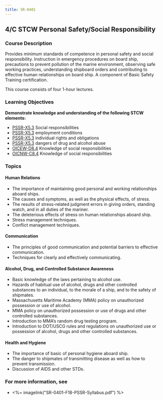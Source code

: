 ```yaml
---
title: SR-0401
---
```


## 4/C STCW Personal Safety/Social Responsibility 

### Course Description

Provides minimum standards of competence in personal safety and social responsibility. Instruction in emergency procedures on board ship, precautions to prevent pollution of the marine environment, observing safe working practices, understanding shipboard orders and contributing to effective human relationships on board ship. A component of Basic Safety Training certification.

This course consists of four 1-hour lectures.


### Learning Objectives

**Demonstrate knowledge and understanding of the following STCW elements:**

* [PSSR-X5.3](614#PSSR-X5\.3) Social responsibilities
* [PSSR-X5.3](614#PSSR-X5\.3) employment conditions
* [PSSR-X5.3](614#PSSR-X5\.3) individual rights and obligations
* [PSSR-X5.3](614#PSSR-X5\.3) dangers of drug and alcohol abuse
* [OICEW-D8.4](31#OICEW-D8\.4) Knowledge of social responsibilities
* [OICNW-C8.4](21#OICNW-C8\.4) Knowledge of social responsibilities


### Topics

#### Human Relations

*	The importance of maintaining good personal and working relationships aboard ships.
*	The causes and symptoms, as well as the physical effects, of stress.
*	The results of stress-related judgment errors in giving orders, standing watch, and in all duties of the mariner.
*	The deleterious effects of stress on human relationships aboard ship.
*	Stress management techniques.
*	Conflict management techniques.

#### Communication

*	The principles of good communication and potential barriers to effective communication.
*	Techniques for clearly and effectively communicating.

#### Alcohol, Drug, and Controlled Substance Awareness

*	Basic knowledge of the laws pertaining to alcohol use.
*	Hazards of habitual use of alcohol, drugs and other controlled substances to an individual, to the morale of a ship, and to the safety of shipmates.
*	Massachusetts Maritime Academy (MMA) policy on unauthorized possession or use of alcohol.
*	MMA policy on unauthorized possession or use of drugs and other controlled substances.  
*	Introduction to MMA’s random drug testing program.
*	Introduction to DOT/USCG rules and regulations on unauthorized use or possession of alcohol, drugs and other controlled substances.

#### Health and Hygiene

*	The importance of basic of personal hygiene aboard ship.
*	The danger to shipmates of transmitting disease as well as how to prevent transmission.
*	Discussion of AIDS and other STDs. 



### For more information, see 

* <%= imagelink("SR-0401-F18-PSSR-Syllabus.pdf") %> 



